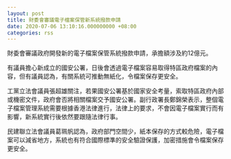 ```yaml
---
layout: post
title: 財委會審議電子檔案保管新系統撥款申請
date: 2020-07-06 13:10:16.000000000 +08:00
categories: rss
---
```


財委會審議政府開發新的電子檔案保管系統撥款申請，承擔額涉及約12億元。

有議員擔心新成立的國安公署，日後會透過電子檔案容易取得特區政府檔案的內容，但有議員認為，有關系統可推動無紙化，令檔案保存更安全。

工黨立法會議員張超雄關注，若果國安公署基於國家安全考量，索取特區政府內部或機密文件，政府會否將相關檔案交予國安公署。副行政署長鄭錦榮表示，整個電子檔案管理系統需要根據香港法律進行，法律上的要求，不會因電子檔案實行而有影響，新系統實行後依然要跟隨法律行事。

民建聯立法會議員葛珮帆認為，政府部門空間少，紙本保存的方式較危險，電子檔案可以減省地方，系統也有符合國際標準的安全驗證保護，加密措施會令檔案保存更安全。
